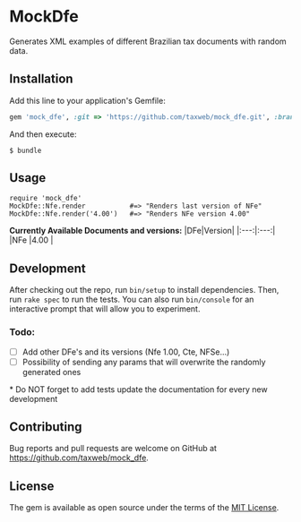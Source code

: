 # MockDfe

Generates XML examples of different Brazilian tax documents with random data.

## Installation

Add this line to your application's Gemfile:

```ruby
gem 'mock_dfe', :git => 'https://github.com/taxweb/mock_dfe.git', :branch => 'master'
```

And then execute:

    $ bundle

## Usage

```
require 'mock_dfe'
MockDfe::Nfe.render           #=> "Renders last version of NFe"
MockDfe::Nfe.render('4.00')   #=> "Renders NFe version 4.00"
```
**Currently Available Documents and versions:**
|DFe|Version|
|:---:|:---:|
|NFe  |4.00 |
## Development

After checking out the repo, run `bin/setup` to install dependencies. Then, run `rake spec` to run the tests. You can also run `bin/console` for an interactive prompt that will allow you to experiment.

### Todo:
- [ ] Add other DFe's and its versions (Nfe 1.00, Cte, NFSe...)
- [ ] Possibility of sending any params that will overwrite the randomly generated ones
 
\* Do NOT forget to add tests update the documentation for every new development


## Contributing

Bug reports and pull requests are welcome on GitHub at https://github.com/taxweb/mock_dfe.

## License

The gem is available as open source under the terms of the [MIT License](https://opensource.org/licenses/MIT).
